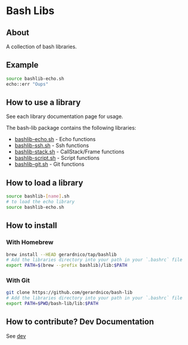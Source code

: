 # Bash Libs


## About

A collection of bash libraries.

## Example

```bash
source bashlib-echo.sh
echo::err "Oups"
```

## How to use a library

See each library documentation page for usage.

The bash-lib package contains the following libraries:

* [bashlib-echo.sh](docs/echo.md) - Echo functions
* [bashlib-ssh.sh](docs/ssh.md) - Ssh functions
* [bashlib-stack.sh](docs/stack.md) - CallStack/Frame functions
* [bashlib-script.sh](docs/script.md) - Script functions
* [bashlib-git.sh](docs/git.md) - Git functions


## How to load a library

```bash
source bashlib-[name].sh
# to load the echo library
source bashlib-echo.sh
```


## How to install


### With Homebrew

```bash
brew install --HEAD gerardnico/tap/bashlib
# Add the libraries directory into your path in your `.bashrc` file
export PATH=$(brew --prefix bashlib)/lib:$PATH
```

### With Git

```bash
git clone https://github.com/gerardnico/bash-lib
# Add the libraries directory into your path in your `.bashrc` file
export PATH=$PWD/bash-lib/lib:$PATH
```


## How to contribute? Dev Documentation

See [dev](dev/docs/dev.md)


